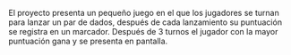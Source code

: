 El proyecto presenta un pequeño juego en el que los jugadores se turnan para lanzar un par de dados,
después de cada lanzamiento su puntuación se registra en un marcador. Después de 3 turnos el jugador
con la mayor puntuación gana y se presenta en pantalla.